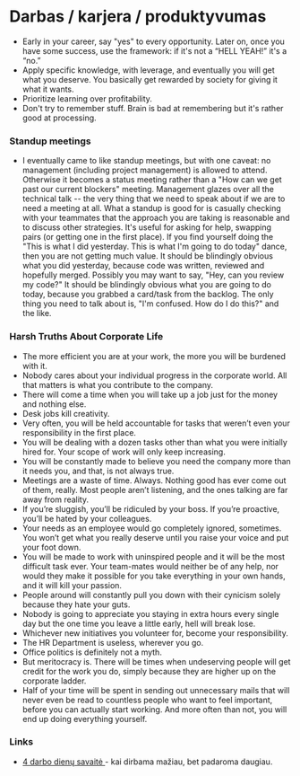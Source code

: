 # Darbas / karjera / produktyvumas

* Early in your career, say "yes" to every opportunity. Later on, once you have some success, use the framework: if it's not a “HELL YEAH!” it's a “no.”
* Apply specific knowledge, with leverage, and eventually you will get what you deserve. You basically get rewarded by society for giving it what it wants.
* Prioritize learning over profitability.
* Don't try to remember stuff. Brain is bad at remembering but it's rather good at processing.

### Standup meetings

* I eventually came to like standup meetings, but with one caveat: no management \(including project management\) is allowed to attend. Otherwise it becomes a status meeting rather than a "How can we get past our current blockers" meeting. Management glazes over all the technical talk -- the very thing that we need to speak about if we are to need a meeting at all. What a standup is good for is casually checking with your teammates that the approach you are taking is reasonable and to discuss other strategies. It's useful for asking for help, swapping pairs \(or getting one in the first place\). If you find yourself doing the "This is what I did yesterday. This is what I'm going to do today" dance, then you are not getting much value. It should be blindingly obvious what you did yesterday, because code was written, reviewed and hopefully merged. Possibly you may want to say, "Hey, can you review my code?" It should be blindingly obvious what you are going to do today, because you grabbed a card/task from the backlog. The only thing you need to talk about is, "I'm confused. How do I do this?" and the like.

### Harsh Truths About Corporate Life

* The more efficient you are at your work, the more you will be burdened with it.
* Nobody cares about your individual progress in the corporate world. All that matters is what you contribute to the company.
* There will come a time when you will take up a job just for the money and nothing else.
* Desk jobs kill creativity.
* Very often, you will be held accountable for tasks that weren’t even your responsibility in the first place.
* You will be dealing with a dozen tasks other than what you were initially hired for. Your scope of work will only keep increasing.
* You will be constantly made to believe you need the company more than it needs you, and that, is not always true.
* Meetings are a waste of time. Always. Nothing good has ever come out of them, really. Most people aren’t listening, and the ones talking are far away from reality.
* If you’re sluggish, you’ll be ridiculed by your boss. If you’re proactive, you’ll be hated by your colleagues.
* Your needs as an employee would go completely ignored, sometimes. You won’t get what you really deserve until you raise your voice and put your foot down.
* You will be made to work with uninspired people and it will be the most difficult task ever. Your team-mates would neither be of any help, nor would they make it possible for you take everything in your own hands, and it will kill your passion.
* People around will constantly pull you down with their cynicism solely because they hate your guts.
* Nobody is going to appreciate you staying in extra hours every single day but the one time you leave a little early, hell will break lose.
* Whichever new initiatives you volunteer for, become your responsibility.
* The HR Department is useless, wherever you go.
* Office politics is definitely not a myth.
* But meritocracy is. There will be times when undeserving people will get credit for the work you do, simply because they are higher up on the corporate ladder.
* Half of your time will be spent in sending out unnecessary mails that will never even be read to countless people who want to feel important, before you can actually start working. And more often than not, you will end up doing everything yourself.

### Links

* [4 darbo dienų savaitė ](https://www.theguardian.com/money/2013/feb/22/four-day-week-less-is-more?CMP=share_btn_gp)- kai dirbama mažiau, bet padaroma daugiau.

